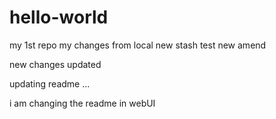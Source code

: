 # hello-world
my 1st repo
my changes from local
new stash test
new amend 

new changes updated

updating readme ...

i am changing the readme in webUI
